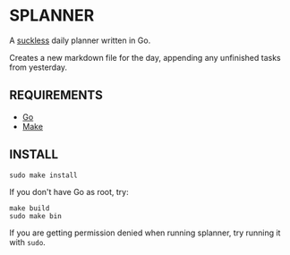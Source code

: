 # SPLANNER

A [suckless](https://suckless.org/) daily planner written in Go.

Creates a new markdown file for the day, appending any unfinished tasks from
yesterday.

## REQUIREMENTS

* [Go](https://www.go.dev/)
* [Make](https://www.gnu.org/software/make/)

## INSTALL

```
sudo make install
```

If you don't have Go as root, try:

```
make build
sudo make bin
```

If you are getting permission denied when running splanner,
try running it with `sudo`.

